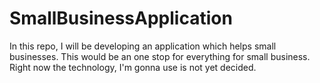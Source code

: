 # SmallBusinessApplication
In this repo, I will be developing an application which helps small businesses. This would be an one stop for everything for small business. Right now the technology, I'm gonna use is not yet decided.